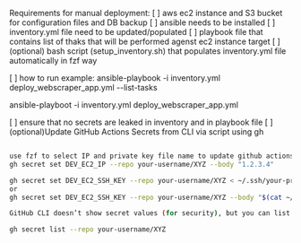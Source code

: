 

Requirements for manual deployment:
[ ] aws ec2 instance and S3 bucket for configuration files and DB backup 
[ ] ansible needs to be installed
[ ] inventory.yml file need to be updated/populated
[ ] playbook file that contains list of thaks that will be performed agenst ec2 instance target
[ ] (optional) bash script (setup_inventory.sh) that populates inventory.yml file automatically in fzf way

[ ] how to run example:
ansible-playbook -i inventory.yml deploy_webscraper_app.yml --list-tasks

ansible-playboot -i inventory.yml deploy_webscraper_app.yml

[ ] ensure that no secrets are leaked in inventory and in playbook file
[ ] (optional)Update GitHub Actions Secrets from CLI via script using  gh
```sh

use fzf to select IP and private key file name to update github actions secrets
gh secret set DEV_EC2_IP --repo your-username/XYZ --body "1.2.3.4"

gh secret set DEV_EC2_SSH_KEY --repo your-username/XYZ < ~/.ssh/your-private-key.pem
or 
gh secret set DEV_EC2_SSH_KEY --repo your-username/XYZ --body "$(cat ~/.ssh/dev-key.pem)"

GitHub CLI doesn’t show secret values (for security), but you can list secret names:

gh secret list --repo your-username/XYZ
```

